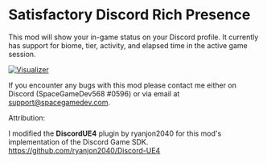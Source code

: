 # Satisfactory Discord Rich Presence
This mod will show your in-game status on your Discord profile. It currently has support for biome, tier, activity, and elapsed time in the active game session.

<a href="https://assets.spacegamedev.com/images/satisfactory-modding/Discord_HhBsASpzIo.png"><img class="visualizer" src="https://assets.spacegamedev.com/images/satisfactory-modding/Discord_HhBsASpzIo.png" alt="Visualizer"/></a>

If you encounter any bugs with this mod please contact me either on Discord (SpaceGameDev568 #0596) or via email at support@spacegamedev.com.

Attribution:

I modified the <b>DiscordUE4</b> plugin by ryanjon2040 for this mod's implementation of the Discord Game SDK.<br> https://github.com/ryanjon2040/Discord-UE4
